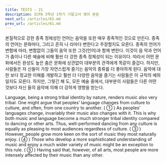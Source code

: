 ```yaml
---
title: TEST3 - 21
description: ICPA 3학년 1학기 기말고사 영어 본문
next_url: /articles/63.md
prev_url: /articles/61.md
---
```


본질적으로 강한 종족 정체성인 언어는 음악을 또한 매우 종족적인 것으로 만든다. 종족의 언어는 문화마다, 그리고 흔히 나 라마다 변한다고 주장할지도 모른다. 종족의 언어가 변함에 따라, 변함없이 그들의 음악 또한 그것(언어)과 함께 변한다. 이것이 음 악과 언어가 춤이나 다른 예술에 비해 훨씬 더 강한 종족 정체성이 되는 이유이다. 따라서 어떤 문화에서든 완성도 높은 춤은 문화에 상관없이 대부분의 관객에게 똑같이 즐겁다. 하지만, 사람들은 자 신들이 가장 자연스럽게 즐기는 음악의 종류를 더 좋아하게 된다. 음악에 대한 보다 정교한 이해를 개발하고 훨씬 더 다양한 음악을 즐기는 사람들은 이 규칙의 예외일지도 모른다. 하지만, 그렇긴 해 도, 모든 예술 중에서, 대부분의 사람들은 다른 어떤 것보다 자신 들의 음악에 의해 더 강하게 영향을 받는다.

Language, being a strong tribal identity by nature, renders music also very tribal. One might argue that peoples’ language changes from culture to culture, and often, from one country to another. ( ① ) As peoples’ languages change, invariably their music also changes with it. This is why both music and language become a much stronger tribal identity compared to dancing or other arts. Thus, well-performed dancing from any culture is equally as pleasing to most audiences regardless of culture. ( ③ ) However, people grow more keen on the sort of music they most naturally enjoy. ( ④ ) Those who develop a more sophisticated understanding of music and enjoy a much wider variety of music might be an exception to this rule. ( ⑤ ) Having said that, however, of all arts, most people are more intensely affected by their music than any other.
